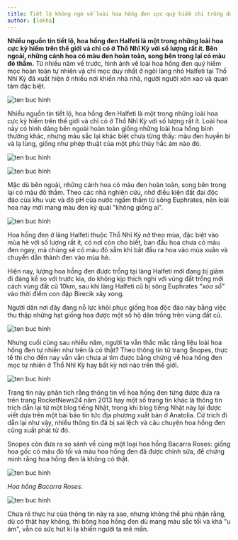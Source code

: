 ```yaml
---
title: Tiết lộ không ngờ về loài hoa hồng đen cực quý hiếm chỉ trồng duy nhất ở Thổ Nhĩ Kỳ
author: [lekha]
---
```

**Nhiều nguồn tin tiết lộ, hoa hồng đen Halfeti là một trong những loài hoa cực kỳ hiếm trên thế giới và chỉ có ở Thổ Nhĩ Kỳ với số lượng rất ít. Bên ngoài, những cánh hoa có màu đen hoàn toàn, song bên trong lại có màu đỏ thẫm.**
Từ nhiều năm về trước, hình ảnh về loài hoa hồng đen quý hiếm mọc hoàn toàn tự nhiên và chỉ mọc duy nhất ở ngôi làng nhỏ Halfeti tại Thổ Nhĩ Kỳ đã xuất hiện ở nhiều nơi khiến nhà nhà, người người xôn xao và quan tâm đặc biệt.

![ten buc hinh](https://eva-img.24hstatic.com/upload/4-2017/images/2017-11-11/tiet-lo-khong-ngo-ve-loai-hoa-hong-den-cuc-quy-hiem-trong-duy-nhat-o-tho-nhi-ky-kinh-ngac-loai-hoa-hong-den-huyen-bi-doc-nhat-vo-n-1510369132-881-width550height412.jpg "ten buc hinh")

Nhiều nguồn tin tiết lộ, hoa hồng đen Halfeti là một trong những loài hoa cực kỳ hiếm trên thế giới và chỉ có ở Thổ Nhĩ Kỳ với số lượng rất ít. Loài hoa này có hình dáng bên ngoài hoàn toàn giống những loài hoa hồng bình thường khác, nhưng màu sắc lại khác biệt chưa từng thấy: màu đen huyền bí và lạ lùng, giống như phép thuật của một phù thủy hắc ám nào đó.

![ten buc hinh](https://eva-img.24hstatic.com/upload/4-2017/images/2017-11-11/tiet-lo-khong-ngo-ve-loai-hoa-hong-den-cuc-quy-hiem-trong-duy-nhat-o-tho-nhi-ky-photo-1-1510186603611-1510369132-346-width550height411.jpg "ten buc hinh")


![ten buc hinh](https://eva-img.24hstatic.com/upload/4-2017/images/2017-11-11/tiet-lo-khong-ngo-ve-loai-hoa-hong-den-cuc-quy-hiem-trong-duy-nhat-o-tho-nhi-ky-d1da6846889a64f60964ccf3b55e6d3f--black-roses-blac-1510369132-916-width550height733.jpg "ten buc hinh")

Mặc dù bên ngoài, những cánh hoa có màu đen hoàn toàn, song bên trong lại có màu đỏ thẫm. Theo các nhà nghiên cứu, nhờ điều kiện đất đai độc đáo của khu vực và độ pH của nước ngầm thấm từ sông Euphrates, nên loài hoa này mới mang màu đen kỳ quái "không giống ai".

![ten buc hinh](https://eva-img.24hstatic.com/upload/4-2017/images/2017-11-11/tiet-lo-khong-ngo-ve-loai-hoa-hong-den-cuc-quy-hiem-trong-duy-nhat-o-tho-nhi-ky-black-rose-2-1510369132-356-width550height413.jpg "ten buc hinh")

Hoa hồng đen ở làng Halfeti thuộc Thổ Nhĩ Kỳ nở theo mùa, đặc biệt vào mùa hè với số lượng rất ít, có nơi còn cho biết, ban đầu hoa chưa có màu đen ngay, mà chúng sẽ có màu đỏ sẫm khi bắt đầu ra hoa vào mùa xuân và chuyển dần thành đen vào mùa hè. 

Hiện nay, lượng hoa hồng đen được trồng tại làng Halfeti mới đang bị giảm đi đáng kể so với trước kia, do không kịp thích nghi với vùng đất trồng mới cách vùng đất cũ 10km, sau khi làng Halfeti cũ bị sông Euphrates *"xóa sổ"* vào thời điểm con đập Birecik xây xong. 

Người dân nơi đây đang nỗ lực khôi phục giống hoa độc đáo này bằng việc thu thập những hạt giống hoa được một số hộ dân trồng trên vùng đất cũ.

![ten buc hinh](https://eva-img.24hstatic.com/upload/4-2017/images/2017-11-11/tiet-lo-khong-ngo-ve-loai-hoa-hong-den-cuc-quy-hiem-trong-duy-nhat-o-tho-nhi-ky-kinh-ngac-loai-hoa-hong-den-huyen-bi-doc-nhat-vo-n-1510369132-35-width550height412.jpg "ten buc hinh")

Nhưng cuối cùng sau nhiều năm, người ta vẫn thắc mắc rằng liệu loài hoa hồng đen tự nhiên như trên là có thật? Theo thông tin từ trang Snopes, thực tế thì cho đến nay vẫn vẫn chưa ai tìm được bằng chứng về hoa hồng đen mọc tự nhiên ở Thổ Nhĩ Kỳ hay bất kỳ nơi nào trên thế giới.

![ten buc hinh](https://eva-img.24hstatic.com/upload/4-2017/images/2017-11-11/tiet-lo-khong-ngo-ve-loai-hoa-hong-den-cuc-quy-hiem-trong-duy-nhat-o-tho-nhi-ky-19875735045_11589777470-1510369132-752-width550height417.jpg "ten buc hinh")

Trang tin này phân tích rằng thông tin về hoa hồng đen từng được đưa ra trên trang RocketNews24 năm 2013 hay một số trang tin khác là thông tin trích dẫn lại từ một blog tiếng Nhật, trong khi blog tiếng Nhật này lại được viết dựa trên một bài báo tin tức địa phương xuất bản ở Anatolia. Cứ trích đi dẫn lại như vậy, nhiều thông tin đã bị sai lệch và câu chuyện hoa hồng đen cũng xuất phát từ đó. 

Snopes còn đưa ra so sánh về cùng một loại hoa hồng Bacarra Roses: giống hoa gốc có màu đỏ tối và màu hoa hồng đen đã được chỉnh sửa, để chứng minh rằng hoa hồng đen là không có thật.

![ten buc hinh](https://eva-img.24hstatic.com/upload/4-2017/images/2017-11-11/tiet-lo-khong-ngo-ve-loai-hoa-hong-den-cuc-quy-hiem-trong-duy-nhat-o-tho-nhi-ky-photo-4-1510186603623-1510369132-930-width550height405.jpg "ten buc hinh")

*Hoa hồng Bacarra Roses.*

![ten buc hinh](https://eva-img.24hstatic.com/upload/4-2017/images/2017-11-11/tiet-lo-khong-ngo-ve-loai-hoa-hong-den-cuc-quy-hiem-trong-duy-nhat-o-tho-nhi-ky-flowers-1510369132-160-width550height229.jpg "ten buc hinh")

Chưa rõ thực hư của thông tin này ra sao, nhưng không thể phủ nhận rằng, dù có thật hay không, thì bông hoa hồng đen dù mang màu sắc tối và khá "u ám", vẫn có sức hút kì lạ khiến người ta mê mẩn.
